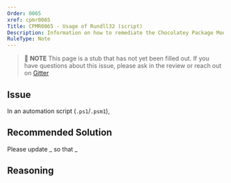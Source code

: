 ```yaml
---
Order: 0065
xref: cpmr0065
Title: CPMR0065 - Usage of Rundll32 (script)
Description: Information on how to remediate the Chocolatey Package Moderation Rule 0065
RuleType: Note
---
```


<?! Include "../../../../../shared/package-validator-rule-note.txt" /?>

> :memo: **NOTE** This page is a stub that has not yet been filled out. If you have questions about this issue, please ask in the review or reach out on [Gitter](https://gitter.im/chocolatey/chocolatey.org)

## Issue

In an automation script (`.ps1`/`.psm1`),

## Recommended Solution

Please update _ so that _

## Reasoning
